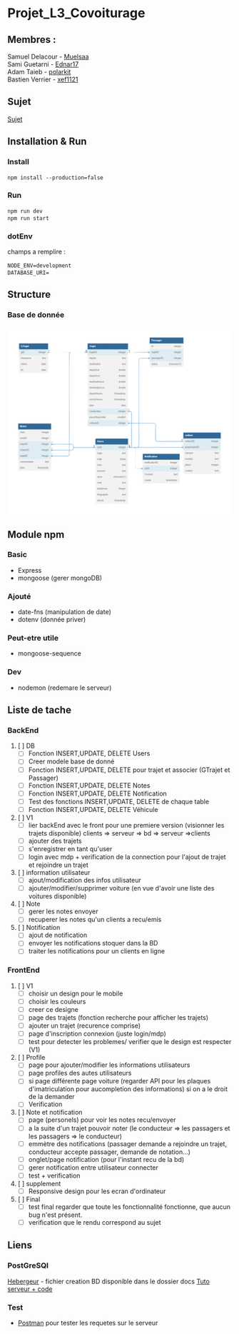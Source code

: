 # Projet_L3_Covoiturage
## Membres :
Samuel Delacour - [Muelsaa](https://github.com/MuelSaa)  
Sami Guetarni - [Ednar17](https://github.com/Ednar17)  
Adam Taieb - [polarkit](https://github.com/polarkit)  
Bastien Verrier - [xef1121](https://github.com/Xef1121)
## Sujet
[Sujet](https://github.com/MuelSaa/Projet_L3_Covoiturage/blob/main/Sujet.pdf)
## Installation & Run
### Install
```
npm install --production=false
```
### Run
```
npm run dev
npm run start
```

### dotEnv
champs a remplire :
```
NODE_ENV=development
DATABASE_URI=
```
## Structure
### Base de donnée
![Diagram Base de donée](/docs/diagramDB.png)
## Module npm
### Basic
- Express
- mongoose (gerer mongoDB)

### Ajouté 
- date-fns (manipulation de date)
- dotenv (donnée priver)
### Peut-etre utile
- mongoose-sequence
### Dev
- nodemon (redemare le serveur)
## Liste de tache
### BackEnd
1. [ ] DB
    - [ ] Fonction INSERT,UPDATE, DELETE Users
    - [ ] Creer modele base de donné
    - [ ] Fonction INSERT,UPDATE, DELETE pour trajet et associer (GTrajet et Passager)
    - [ ] Fonction INSERT,UPDATE, DELETE Notes
    - [ ] Fonction INSERT,UPDATE, DELETE Notification
    - [ ] Test des fonctions INSERT,UPDATE, DELETE de chaque table
    - [ ] Fonction INSERT,UPDATE, DELETE Véhicule
2. [ ] V1
    - [ ] lier backEnd avec le front pour une premiere version (visionner les trajets disponible) clients => serveur => bd => serveur =>clients
    - [ ] ajouter des trajets
    - [ ] s'enregistrer en tant qu'user
    - [ ] login avec mdp + verification de la connection pour l'ajout de trajet et rejoindre un trajet
3. [ ] information utilisateur
    - [ ] ajout/modification des infos utilisateur
    - [ ] ajouter/modifier/supprimer voiture (en vue d'avoir une liste des voitures disponible)
4. [ ] Note
    - [ ] gerer les notes envoyer
    - [ ] recuperer les notes qu'un clients a recu/emis
5. [ ] Notification
    - [ ] ajout de notification
    - [ ] envoyer les notifications stoquer dans la BD
    - [ ] traiter les notifications pour un clients en ligne
### FrontEnd
1. [ ] V1
    - [ ] choisir un design pour le mobile
    - [ ] choisir les couleurs
    - [ ] creer ce designe
    - [ ] page des trajets (fonction recherche pour afficher les trajets)
    - [ ] ajouter un trajet (recurence comprise)
    - [ ] page d'inscription connexion (juste login/mdp)
    - [ ] test pour detecter les problemes/ verifier que le design est respecter (V1)
2. [ ] Profile
    - [ ] page pour ajouter/modifier les informations utilisateurs
    - [ ] page profiles des autes utilisateurs
    - [ ] si page différente page voiture (regarder API pour les plaques d'imatriculation pour aucompletion des informations) si on a le droit de la demander
    - [ ] Verification
3. [ ] Note et notification
    - [ ] page (personels) pour voir les notes recu/envoyer
    - [ ] a la suite d'un trajet pouvoir noter (le conducteur => les passagers et les passagers => le conducteur)
    - [ ] emmètre des notifications (passager demande a rejoindre un trajet, conducteur accepte passager, demande de notation...)
    - [ ] onglet/page notification (pour l'instant recu de la bd)
    - [ ] gerer notification entre utilisateur connecter
    - [ ] test + verification
4. [ ] supplement
    - [ ] Responsive design pour les ecran d'ordinateur
5. [ ] Final
    - [ ] test final regarder que toute les fonctionnalité fonctionne, que aucun bug n'est présent.
    - [ ] verification que le rendu correspond au sujet
## Liens
### PostGreSQl
[Hebergeur](https://render.com/) - fichier creation BD disponible dans le dossier docs
[Tuto serveur + code](https://youtu.be/CvCiNeLnZ00?t=3687)  
### Test
- [Postman](https://www.postman.com/) pour tester les requetes sur le serveur
